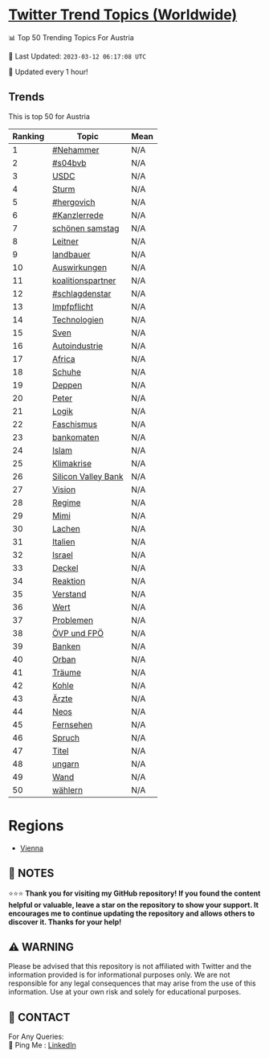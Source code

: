 [Twitter Trend Topics (Worldwide)](https://github.com/ErcinDedeoglu/Twitter-Trend-Topics)
==========


📊 Top 50 Trending Topics For Austria

📆 Last Updated: `2023-03-12 06:17:08 UTC`

🔧 Updated every 1 hour!


## Trends

This is top 50 for Austria

| Ranking | Topic | Mean |
| ------- | ------------ | ------------ |
| 1 | [#Nehammer](http://twitter.com/search?q=%23Nehammer) | N/A |
| 2 | [#s04bvb](http://twitter.com/search?q=%23s04bvb) | N/A |
| 3 | [USDC](http://twitter.com/search?q=USDC) | N/A |
| 4 | [Sturm](http://twitter.com/search?q=Sturm) | N/A |
| 5 | [#hergovich](http://twitter.com/search?q=%23hergovich) | N/A |
| 6 | [#Kanzlerrede](http://twitter.com/search?q=%23Kanzlerrede) | N/A |
| 7 | [schönen samstag](http://twitter.com/search?q=sch%c3%b6nen+samstag) | N/A |
| 8 | [Leitner](http://twitter.com/search?q=Leitner) | N/A |
| 9 | [landbauer](http://twitter.com/search?q=landbauer) | N/A |
| 10 | [Auswirkungen](http://twitter.com/search?q=Auswirkungen) | N/A |
| 11 | [koalitionspartner](http://twitter.com/search?q=koalitionspartner) | N/A |
| 12 | [#schlagdenstar](http://twitter.com/search?q=%23schlagdenstar) | N/A |
| 13 | [Impfpflicht](http://twitter.com/search?q=Impfpflicht) | N/A |
| 14 | [Technologien](http://twitter.com/search?q=Technologien) | N/A |
| 15 | [Sven](http://twitter.com/search?q=Sven) | N/A |
| 16 | [Autoindustrie](http://twitter.com/search?q=Autoindustrie) | N/A |
| 17 | [Africa](http://twitter.com/search?q=Africa) | N/A |
| 18 | [Schuhe](http://twitter.com/search?q=Schuhe) | N/A |
| 19 | [Deppen](http://twitter.com/search?q=Deppen) | N/A |
| 20 | [Peter](http://twitter.com/search?q=Peter) | N/A |
| 21 | [Logik](http://twitter.com/search?q=Logik) | N/A |
| 22 | [Faschismus](http://twitter.com/search?q=Faschismus) | N/A |
| 23 | [bankomaten](http://twitter.com/search?q=bankomaten) | N/A |
| 24 | [Islam](http://twitter.com/search?q=Islam) | N/A |
| 25 | [Klimakrise](http://twitter.com/search?q=Klimakrise) | N/A |
| 26 | [Silicon Valley Bank](http://twitter.com/search?q=Silicon+Valley+Bank) | N/A |
| 27 | [Vision](http://twitter.com/search?q=Vision) | N/A |
| 28 | [Regime](http://twitter.com/search?q=Regime) | N/A |
| 29 | [Mimi](http://twitter.com/search?q=Mimi) | N/A |
| 30 | [Lachen](http://twitter.com/search?q=Lachen) | N/A |
| 31 | [Italien](http://twitter.com/search?q=Italien) | N/A |
| 32 | [Israel](http://twitter.com/search?q=Israel) | N/A |
| 33 | [Deckel](http://twitter.com/search?q=Deckel) | N/A |
| 34 | [Reaktion](http://twitter.com/search?q=Reaktion) | N/A |
| 35 | [Verstand](http://twitter.com/search?q=Verstand) | N/A |
| 36 | [Wert](http://twitter.com/search?q=Wert) | N/A |
| 37 | [Problemen](http://twitter.com/search?q=Problemen) | N/A |
| 38 | [ÖVP und FPÖ](http://twitter.com/search?q=%c3%96VP+und+FP%c3%96) | N/A |
| 39 | [Banken](http://twitter.com/search?q=Banken) | N/A |
| 40 | [Orban](http://twitter.com/search?q=Orban) | N/A |
| 41 | [Träume](http://twitter.com/search?q=Tr%c3%a4ume) | N/A |
| 42 | [Kohle](http://twitter.com/search?q=Kohle) | N/A |
| 43 | [Ärzte](http://twitter.com/search?q=%c3%84rzte) | N/A |
| 44 | [Neos](http://twitter.com/search?q=Neos) | N/A |
| 45 | [Fernsehen](http://twitter.com/search?q=Fernsehen) | N/A |
| 46 | [Spruch](http://twitter.com/search?q=Spruch) | N/A |
| 47 | [Titel](http://twitter.com/search?q=Titel) | N/A |
| 48 | [ungarn](http://twitter.com/search?q=ungarn) | N/A |
| 49 | [Wand](http://twitter.com/search?q=Wand) | N/A |
| 50 | [wählern](http://twitter.com/search?q=w%c3%a4hlern) | N/A |



# Regions

* [Vienna](</Austria/Vienna.md>)



## 📝 NOTES

⭐⭐⭐ **Thank you for visiting my GitHub repository! If you found the content helpful or valuable, leave a star on the repository to show your support. It encourages me to continue updating the repository and allows others to discover it. Thanks for your help!**


## ⚠️ WARNING

Please be advised that this repository is not affiliated with Twitter and the information provided is for informational purposes only. We are not responsible for any legal consequences that may arise from the use of this information. Use at your own risk and solely for educational purposes.


## 📨 CONTACT

 For Any Queries:  
            🏓 Ping Me : [LinkedIn](https://www.linkedin.com/in/ercindedeoglu/)
